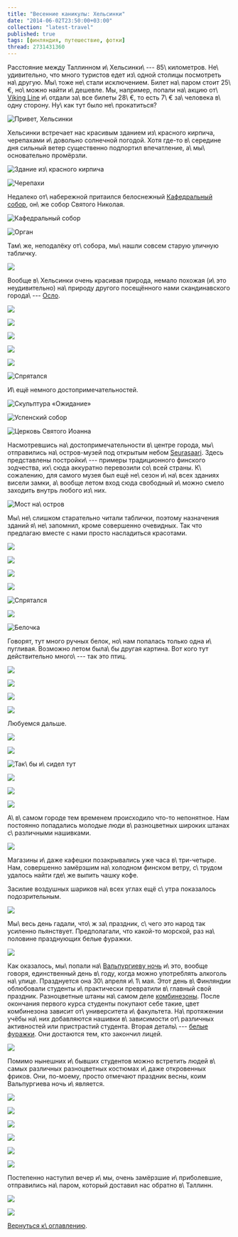 ```yaml
---
title: "Весенние каникулы: Хельсинки"
date: "2014-06-02T23:50:00+03:00"
collection: "latest-travel"
published: true
tags: [финляндия, путешествие, фотки]
thread: 2731431360
---
```


Расстояние между Таллинном и\ Хельсинки\ --- 85\ километров. Не\ удивительно, что много туристов едет из\ одной столицы
посмотреть на\ другую. Мы\ тоже не\ стали исключением. Билет на\ паром стоит 25\ €, но\ можно найти и\ дешевле. Мы, 
например, попали на\ акцию от\ [Viking Line][viking-line] и\ отдали за\ все билеты 28\ €, то есть 7\ € за\ человека 
в\ одну сторону. Ну\ как тут было не\ прокатиться?

![Привет, Хельсинки](/images/travel/2014-05-tallinn-helsinki/helsinki-hello.jpg "Привет, Хельсинки")

<!--more-->

Хельсинки встречает нас красивым зданием из\ красного кирпича, черепахами и\ довольно солнечной погодой. Хотя 
где-то в\ середине дня сильный ветер существенно подпортил впечатление, а\ мы\ основательно промёрзли.

![Здание из\ красного кирпича](/images/travel/2014-05-tallinn-helsinki/helsinki-red-brick-building.jpg "Здание из красного кирпича")

![Черепахи](/images/travel/2014-05-tallinn-helsinki/helsinki-turtles.jpg "Черепахи")

Недалеко от\ набережной притаился белоснежный [Кафедральный собор][cathedral], он\ же собор Святого Николая.

![Кафедральный собор](/images/travel/2014-05-tallinn-helsinki/helsinki-cathedral.jpg "Кафедральный собор")

![Орган](/images/travel/2014-05-tallinn-helsinki/helsinki-cathedral-organ.jpg "Орган")

Там\ же, неподалёку от\ собора, мы\ нашли совсем старую уличную табличку.

![](/images/travel/2014-05-tallinn-helsinki/helsinki-house-plate.jpg)

Вообще в\ Хельсинки очень красивая природа, немало похожая (и\ это неудивительно) на\ природу другого посещённого нами 
скандинавского города\ --- [Осло][oslo].

![](/images/travel/2014-05-tallinn-helsinki/helsinki-nature-1.jpg)

![](/images/travel/2014-05-tallinn-helsinki/helsinki-nature-2.jpg)

![](/images/travel/2014-05-tallinn-helsinki/helsinki-nature-3.jpg)

![](/images/travel/2014-05-tallinn-helsinki/helsinki-nature-4.jpg)

![](/images/travel/2014-05-tallinn-helsinki/helsinki-nature-5.jpg)

![Спрятался](/images/travel/2014-05-tallinn-helsinki/helsinki-hiding.jpg "Спрятался")

И\ ещё немного достопримечательностей.

![Скульптура «Ожидание»](/images/travel/2014-05-tallinn-helsinki/helsinki-waiting.jpg "Скульптура «Ожидание»")

![[Успенский собор][uspenski-cathedral]](/images/travel/2014-05-tallinn-helsinki/helsinki-uspenski-cathedral.jpg "Успенский собор")

![[Церковь Святого Иоанна][st-johns-church]](/images/travel/2014-05-tallinn-helsinki/helsinki-st-johns-church.jpg "Церковь Святого Иоанна")

Насмотревшись на\ достопримечательности в\ центре города, мы\ отправились на\ остров-музей под открытым небом
[Seurasaari]. Здесь представлены постройки\ --- примеры традиционного финского зодчества, их\ сюда аккуратно перевозили 
со\ всей страны. К\ сожалению, для самого музея был ещё не\ сезон и\ на\ всех зданиях висели замки, а\ вообще летом вход 
сюда свободный и\ можно смело заходить внутрь любого из\ них.

![Мост на\ остров](/images/travel/2014-05-tallinn-helsinki/helsinki-seurasaari-bridge.jpg "Мост на остров")

Мы\ не\ слишком старательно читали таблички, поэтому назначения зданий я\ не\ запомнил, кроме совершенно очевидных. Так 
что предлагаю вместе с нами просто насладиться красотами.

![](/images/travel/2014-05-tallinn-helsinki/helsinki-seurasaari-1.jpg)

![](/images/travel/2014-05-tallinn-helsinki/helsinki-seurasaari-2.jpg)

![](/images/travel/2014-05-tallinn-helsinki/helsinki-seurasaari-3.jpg)

![](/images/travel/2014-05-tallinn-helsinki/helsinki-seurasaari-4.jpg)

![Спрятался](/images/travel/2014-05-tallinn-helsinki/helsinki-seurasaari-hiding.jpg "Спрятался")

![](/images/travel/2014-05-tallinn-helsinki/helsinki-seurasaari-5.jpg)

![Белочка](/images/travel/2014-05-tallinn-helsinki/helsinki-seurasaari-squirrel.jpg "Белочка")

Говорят, тут много ручных белок, но\ нам попалась только одна и\ пугливая. Возможно летом была\ бы другая картина. Вот 
кого тут действительно много\ --- так это птиц.

![](/images/travel/2014-05-tallinn-helsinki/helsinki-seurasaari-birds-1.jpg)

![](/images/travel/2014-05-tallinn-helsinki/helsinki-seurasaari-birds-2.jpg)

![](/images/travel/2014-05-tallinn-helsinki/helsinki-seurasaari-birds-3.jpg)

![](/images/travel/2014-05-tallinn-helsinki/helsinki-seurasaari-birds-4.jpg)

Любуемся дальше.

![](/images/travel/2014-05-tallinn-helsinki/helsinki-seurasaari-6.jpg)

![](/images/travel/2014-05-tallinn-helsinki/helsinki-seurasaari-7.jpg)

![Так\ бы и\ сидел тут](/images/travel/2014-05-tallinn-helsinki/helsinki-seurasaari-sitting.jpg "Так бы и сидел тут")

![](/images/travel/2014-05-tallinn-helsinki/helsinki-seurasaari-8.jpg)

![](/images/travel/2014-05-tallinn-helsinki/helsinki-seurasaari-9.jpg)

![](/images/travel/2014-05-tallinn-helsinki/helsinki-seurasaari-10.jpg)

А\ в\ самом городе тем временем происходило что-то непонятное. Нам постоянно попадались молодые люди
в\ разноцветных широких штанах с\ различными нашивками.

![](/images/travel/2014-05-tallinn-helsinki/helsinki-vappu-overalls.jpg)

Магазины и\ даже кафешки позакрывались уже часа в\ три-четыре. Нам, совершенно замёрзшим на\ холодном финском
ветру, с\ трудом удалось найти где\ же выпить чашку кофе.

Засилие воздушных шариков на\ всех углах ещё с\ утра показалось подозрительным.

![](/images/travel/2014-05-tallinn-helsinki/helsinki-vappu-balloons.jpg)

Мы\ весь день гадали, что\ ж за\ праздник, с\ чего это народ так усиленно пьянствует. Предполагали, что какой-то
морской, раз на\ половине празднующих белые фуражки.

![](/images/travel/2014-05-tallinn-helsinki/helsinki-vappu-students.jpg)

Как оказалось, мы\ попали на\ [Вальпургиеву ночь][valpurgis] и\ это, вообще говоря, единственный день в\ году, когда 
можно употреблять алкоголь на\ улице. Празднуется она 30\ апреля и\ 1\ мая. Этот день в\ Финляндии облюбовали студенты 
и\ практически превратили в\ главный свой праздник. Разноцветные штаны на\ самом деле [комбинезоны][overalls]. После 
окончания первого курса студенты покупают себе такие, цвет комбинезона зависит от\ университета и\ факультета. 
На\ протяжении учёбы на\ них добавляются нашивки в\ зависимости от\ различных активностей или пристрастий студента. 
Вторая деталь\ --- [белые фуражки][cap]. Они достаются тем, кто закончил лицей. 

![](/images/travel/2014-05-tallinn-helsinki/helsinki-vappu-statue.jpg)

Помимо нынешних и\ бывших студентов можно встретить людей в\ самых различных разноцветных костюмах и\ даже откровенных 
фриков. Они, по-моему, просто отмечают праздник весны, коим Вальпургиева ночь и\ является.

![](/images/travel/2014-05-tallinn-helsinki/helsinki-vappu-freaks-1.jpg)

![](/images/travel/2014-05-tallinn-helsinki/helsinki-vappu-freaks-2.jpg)

![](/images/travel/2014-05-tallinn-helsinki/helsinki-vappu-freaks-3.jpg)

![](/images/travel/2014-05-tallinn-helsinki/helsinki-vappu-freaks-4.jpg)

![](/images/travel/2014-05-tallinn-helsinki/helsinki-vappu-freaks-5.jpg)

![](/images/travel/2014-05-tallinn-helsinki/helsinki-vappu-bottles.jpg)

Постепенно наступил вечер и\ мы, очень замёрзшие и\ приболевшие, отправились на\ паром, который доставил нас обратно 
в\ Таллинн.

![](/images/travel/2014-05-tallinn-helsinki/helsinki-sunset-1.jpg)

![](/images/travel/2014-05-tallinn-helsinki/helsinki-sunset-2.jpg)

[Вернуться к\ оглавлению](/post/spring-break-2014/).

[cap]: http://en.wikipedia.org/wiki/Student_cap#Finland
[cathedral]: http://ru.wikipedia.org/wiki/%D0%A1%D0%BE%D0%B1%D0%BE%D1%80_%D0%A1%D0%B2%D1%8F%D1%82%D0%BE%D0%B3%D0%BE_%D0%9D%D0%B8%D0%BA%D0%BE%D0%BB%D0%B0%D1%8F_(%D0%A5%D0%B5%D0%BB%D1%8C%D1%81%D0%B8%D0%BD%D0%BA%D0%B8)
[oslo]: /post/oslo/
[overalls]: http://en.wikipedia.org/wiki/Student_overall
[Seurasaari]: http://en.wikipedia.org/wiki/Seurasaari
[st-johns-church]: http://ru.wikipedia.org/wiki/%D0%A6%D0%B5%D1%80%D0%BA%D0%BE%D0%B2%D1%8C_%D0%98%D0%BE%D0%B0%D0%BD%D0%BD%D0%B0_(%D0%A5%D0%B5%D0%BB%D1%8C%D1%81%D0%B8%D0%BD%D0%BA%D0%B8)
[uspenski-cathedral]: http://ru.wikipedia.org/wiki/%D0%A3%D1%81%D0%BF%D0%B5%D0%BD%D1%81%D0%BA%D0%B8%D0%B9_%D1%81%D0%BE%D0%B1%D0%BE%D1%80_(%D0%A5%D0%B5%D0%BB%D1%8C%D1%81%D0%B8%D0%BD%D0%BA%D0%B8)
[valpurgis]: http://ru.wikipedia.org/wiki/%D0%92%D0%B0%D0%BB%D1%8C%D0%BF%D1%83%D1%80%D0%B3%D0%B8%D0%B5%D0%B2%D0%B0_%D0%BD%D0%BE%D1%87%D1%8C
[viking-line]: http://www.vikingline.com/
